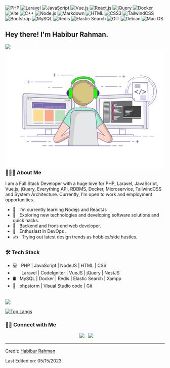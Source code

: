 
![PHP](https://img.shields.io/badge/PHP-777BB4?style=flat-square&logo=php&logoColor=white)
![Laravel](https://img.shields.io/badge/Laravel-FF2D20?style=flat-square&logo=laravel&logoColor=white)
![JavaScript](https://img.shields.io/badge/JavaScript-F7DF1E?style=flat-square&logo=javascript&logoColor=black)
![Vue.js](https://img.shields.io/badge/Vue.js-35495E?style=flat-square&logo=vue.js&logoColor=4FC08D)
![React.js](https://img.shields.io/badge/React.js-0081CB?style=flat-square&logo=react&logoColor=61DAFB)
![jQuery](https://img.shields.io/badge/jQuery-0769AD?style=flat-square&logo=jquery&logoColor=white)
![Docker](https://img.shields.io/badge/Docker-0CC1F3?style=flat-square&logo=docker&logoColor=white)
![Vite](https://img.shields.io/badge/Vite-593D88?style=flat-square&logo=vite&logoColor=white)
![C++](https://img.shields.io/badge/C%2B%2B-00599C?style=flat-square&logo=c%2B%2B&logoColor=white)
![Node.js](https://img.shields.io/badge/Node.js-43853D?style=flat-square&logo=node.js&logoColor=white)
![Markdown](https://img.shields.io/badge/Markdown-000000?style=flat-square&logo=markdown&logoColor=white)
![HTML](https://img.shields.io/badge/HTML5-E34F26?style=flat-square&logo=html5&logoColor=white)
![CSS3](https://img.shields.io/badge/CSS3-1572B6?style=flat-square&logo=css3&logoColor=white)
![TailwindCSS](https://img.shields.io/badge/Tailwind_CSS-38B2AC?style=flat-square&logo=tailwind-css&logoColor=white)
![Bootstrap](https://img.shields.io/badge/Bootstrap-563D7C?style=flat-square&logo=bootstrap&logoColor=white)
![MySQL](https://img.shields.io/badge/MySQL-005C84?style=flat-square&logo=mysql&logoColor=white)
![Redis](https://img.shields.io/badge/redis-%23DD0031.svg?&style=flat-square&logo=redis&logoColor=white)
![Elastic Search](https://img.shields.io/badge/Elastic_Search-005571?style=flat-square&logo=elasticsearch&logoColor=white)
![GIT](https://img.shields.io/badge/GIT-E44C30?style=flat-square&logo=git&logoColor=white)
![Debian](https://img.shields.io/badge/Debian-A81D33?style=flat-square&logo=debian&logoColor=white)
![Mac OS](https://img.shields.io/badge/macOS-000000?style=flat-square&logo=apple&logoColor=white)
    
<h2> Hey there! I'm Habibur Rahman. </h2><img src="https://github.com/souvikguria98/souvikguria98/blob/master/Hi.gif" width="25"></h2>
<img align="right" alt="GIF" src="https://raw.githubusercontent.com/devSouvik/devSouvik/master/gif3.gif" width="500"/>

<h3> 👨🏻‍💻 About Me </h3>

I am a Full Stack Developer with a huge love for PHP, Laravel, JavaScript, Vue.js, jQuery, Everything API, RDBMS, Docker, Microservice, TailwindCSS and System Architecture. 
Currently, I'm open to work and employment opportunities.

- 🔭 &nbsp; I’m currently learning Nodejs and ReactJs
- 🤔 &nbsp; Exploring new technologies and developing software solutions and quick hacks.
- 💼 &nbsp; Backend and front-end web developer.
- 🌱 &nbsp; Enthusiast in DevOps .
- ✍️ &nbsp; Trying out latest design trends as hobbies/side hustles.

<h3>🛠 Tech Stack</h3>

- 💻 &nbsp; PHP | JavaScript | NodeJS | HTML | CSS
-  &nbsp;&nbsp;&nbsp;&nbsp;&nbsp;&nbsp; Laravel | CodeIgniter | VueJS | jQuery | NestJS 
- 🛢 &nbsp; MySQL | Docker | Redis | Elastic Search | Xampp
- 🔧 &nbsp; phpstorm | Visual Studio code | Git

<br>

<img align="center" src="https://github-readme-stats.vercel.app/api?username=riad1302&include_all_commits=true&count_private=true&show_icons=true&line_height=20&title_color=7A7ADB&icon_color=2234AE&text_color=D3D3D3&bg_color=0,000000,130F40%22%20alt=%22Nadimul%27s%20Github%20Stats">

</br>


[![Top Langs](https://github-readme-stats.vercel.app/api/top-langs/?username=riad1302&layout=compact&text_color=daf7dc&bg_color=151515)](https://github.com/devSouvik/github-readme-stats)

<h3> 🤝🏻 Connect with Me </h3>

<p align="center">
&nbsp; <a href="https://www.linkedin.com/in/md-habibur-rahman-97ba2b155/" target="_blank" rel="noopener noreferrer"><img src="https://img.icons8.com/plasticine/100/000000/linkedin.png" width="50" /></a>
&nbsp; <a href="habiburrahman.cse11@gmail.com" target="_blank" rel="noopener noreferrer"><img src="https://img.icons8.com/plasticine/100/000000/gmail.png"  width="50" /></a>
</p>


----
Credit: [Habibur Rahman](https://github.com/riad1302)

Last Edited on: 05/15/2023